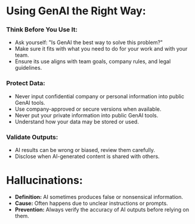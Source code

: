 # Using GenAI the Right Way:

### Think Before You Use It:
- Ask yourself: "Is GenAI the best way to solve this problem?"
- Make sure it fits with what you need to do for your work and with your team.
- Ensure its use aligns with team goals, company rules, and legal guidelines.

### Protect Data:
- Never input confidential company or personal information into public GenAI tools.
- Use company-approved or secure versions when available.
- Never put your private information into public GenAI tools.
- Understand how your data may be stored or used.

### Validate Outputs:
 - AI results can be wrong or biased, review them carefully.
 - Disclose when AI-generated content is shared with others.

# Hallucinations:

- **Definition:** AI sometimes produces false or nonsensical information.
- **Cause:** Often happens due to unclear instructions or prompts.
- **Prevention:** Always verify the accuracy of AI outputs before relying on them.
